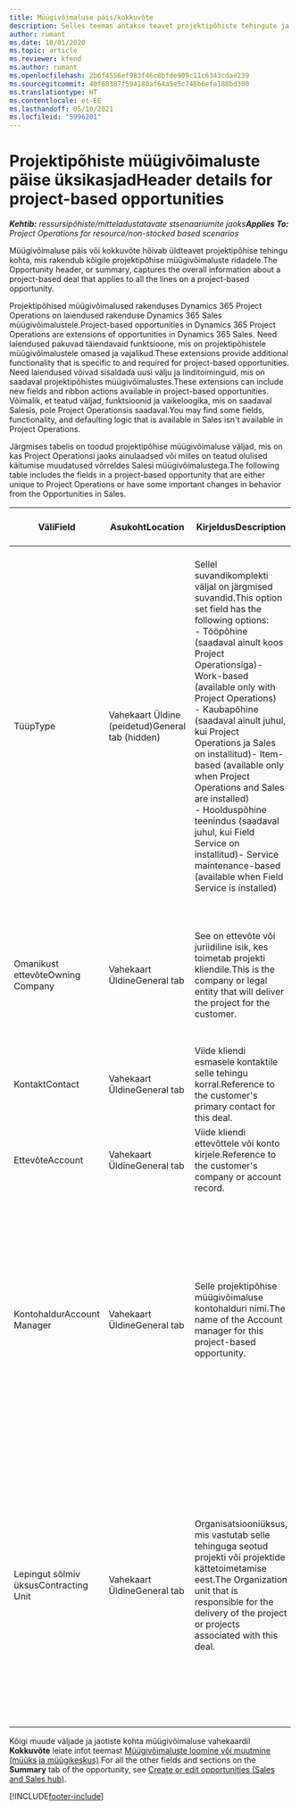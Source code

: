 ```yaml
---
title: Müügivõimaluse päis/kokkuvõte
description: Selles teemas antakse teavet projektipõhiste tehingute ja projektipõhiste müügivõimaluste ridade kohta.
author: rumant
ms.date: 10/01/2020
ms.topic: article
ms.reviewer: kfend
ms.author: rumant
ms.openlocfilehash: 2b6f4556ef983f46c8bfde909c11c6343cdae239
ms.sourcegitcommit: 40f68387f594180af64a5e5c748b6efa188bd300
ms.translationtype: HT
ms.contentlocale: et-EE
ms.lasthandoff: 05/10/2021
ms.locfileid: "5996201"
---
```

# <a name="header-details-for-project-based-opportunities"></a><span data-ttu-id="c614b-103">Projektipõhiste müügivõimaluste päise üksikasjad</span><span class="sxs-lookup"><span data-stu-id="c614b-103">Header details for project-based opportunities</span></span>

<span data-ttu-id="c614b-104">_**Kehtib:** ressursipõhiste/mitteladustatavate stsenaariumite jaoks_</span><span class="sxs-lookup"><span data-stu-id="c614b-104">_**Applies To:** Project Operations for resource/non-stocked based scenarios_</span></span>


<span data-ttu-id="c614b-105">Müügivõimaluse päis või kokkuvõte hõivab üldteavet projektipõhise tehingu kohta, mis rakendub kõigile projektipõhise müügivõimaluste ridadele.</span><span class="sxs-lookup"><span data-stu-id="c614b-105">The Opportunity header, or summary, captures the overall information about a project-based deal that applies to all the lines on a project-based opportunity.</span></span>

<span data-ttu-id="c614b-106">Projektipõhised müügivõimalused rakenduses Dynamics 365 Project Operations on laiendused rakenduse Dynamics 365 Sales müügivõimalustele.</span><span class="sxs-lookup"><span data-stu-id="c614b-106">Project-based opportunities in Dynamics 365 Project Operations are extensions of opportunities in Dynamics 365 Sales.</span></span> <span data-ttu-id="c614b-107">Need laiendused pakuvad täiendavaid funktsioone, mis on projektipõhistele müügivõimalustele omased ja vajalikud.</span><span class="sxs-lookup"><span data-stu-id="c614b-107">These extensions provide additional functionality that is specific to and required for project-based opportunities.</span></span> <span data-ttu-id="c614b-108">Need laiendused võivad sisaldada uusi välju ja linditoiminguid, mis on saadaval projektipõhistes müügivõimalustes.</span><span class="sxs-lookup"><span data-stu-id="c614b-108">These extensions can include new fields and ribbon actions available in project-based opportunities.</span></span> <span data-ttu-id="c614b-109">Võimalik, et teatud väljad, funktsioonid ja vaikeloogika, mis on saadaval Salesis, pole Project Operationsis saadaval.</span><span class="sxs-lookup"><span data-stu-id="c614b-109">You may find some fields, functionality, and defaulting logic that is available in Sales isn't available in Project Operations.</span></span>

<span data-ttu-id="c614b-110">Järgmises tabelis on toodud projektipõhise müügivõimaluse väljad, mis on kas Project Operationsi jaoks ainulaadsed või milles on teatud olulised käitumise muudatused võrreldes Salesi müügivõimalustega.</span><span class="sxs-lookup"><span data-stu-id="c614b-110">The following table includes the fields in a project-based opportunity that are either unique to Project Operations or have some important changes in behavior from the Opportunities in Sales.</span></span>

| <span data-ttu-id="c614b-111">**Väli**</span><span class="sxs-lookup"><span data-stu-id="c614b-111">**Field**</span></span> | <span data-ttu-id="c614b-112">**Asukoht**</span><span class="sxs-lookup"><span data-stu-id="c614b-112">**Location**</span></span> | <span data-ttu-id="c614b-113">**Kirjeldus**</span><span class="sxs-lookup"><span data-stu-id="c614b-113">**Description**</span></span> | <span data-ttu-id="c614b-114">**Allavoolu mõjud**</span><span class="sxs-lookup"><span data-stu-id="c614b-114">**Downstream impact**</span></span> |
| --- | --- | --- | --- |
| <span data-ttu-id="c614b-115">Tüüp</span><span class="sxs-lookup"><span data-stu-id="c614b-115">Type</span></span> | <span data-ttu-id="c614b-116">Vahekaart Üldine (peidetud)</span><span class="sxs-lookup"><span data-stu-id="c614b-116">General tab (hidden)</span></span> | <span data-ttu-id="c614b-117">Sellel suvandikomplekti väljal on järgmised suvandid.</span><span class="sxs-lookup"><span data-stu-id="c614b-117">This option set field has the following options:</span></span></br><span data-ttu-id="c614b-118">- Tööpõhine (saadaval ainult koos Project Operationsiga)</span><span class="sxs-lookup"><span data-stu-id="c614b-118">- Work-based (available only with Project Operations)</span></span></br><span data-ttu-id="c614b-119">- Kaubapõhine (saadaval ainult juhul, kui Project Operations ja Sales on installitud)</span><span class="sxs-lookup"><span data-stu-id="c614b-119">- Item-based (available only when Project Operations and Sales are installed)</span></span></br><span data-ttu-id="c614b-120">- Hoolduspõhine teenindus (saadaval juhul, kui Field Service on installitud)</span><span class="sxs-lookup"><span data-stu-id="c614b-120">- Service maintenance-based (available when Field Service is installed)</span></span> | <span data-ttu-id="c614b-121">Kui kasutate rakendust Project Operations, seatakse selle välja väärtuseks automaatselt **Tööpõhine**, mistõttu klassifitseerub müügivõimalus projektipõhisena.</span><span class="sxs-lookup"><span data-stu-id="c614b-121">When you use Project Operations, this field value is automatically set to **Work-based** which classifies the Opportunity as project-based.</span></span> <span data-ttu-id="c614b-122">Müügivõimalus peaks olema projektipõhine, et lubada kõik projektiga seotud laiendused ja funktsioonid selle tehingu allavoolu müügiprotsesside jaoks.</span><span class="sxs-lookup"><span data-stu-id="c614b-122">An Opportunity should be project-based to enable all project-specific extensions and functionality in the downstream sales process for this deal.</span></span> |
| <span data-ttu-id="c614b-123">Omanikust ettevõte</span><span class="sxs-lookup"><span data-stu-id="c614b-123">Owning Company</span></span> | <span data-ttu-id="c614b-124">Vahekaart Üldine</span><span class="sxs-lookup"><span data-stu-id="c614b-124">General tab</span></span> | <span data-ttu-id="c614b-125">See on ettevõte või juriidiline isik, kes toimetab projekti kliendile.</span><span class="sxs-lookup"><span data-stu-id="c614b-125">This is the company or legal entity that will deliver the project for the customer.</span></span> | <span data-ttu-id="c614b-126">Selle välja teave kopeeritakse selle müügivõimaluse põhjal loodud projekti hinnapakkumise vastavale väljale.</span><span class="sxs-lookup"><span data-stu-id="c614b-126">This field information will be copied to the corresponding field on the Project quote that is created from this Opportunity.</span></span> |
| <span data-ttu-id="c614b-127">Kontakt</span><span class="sxs-lookup"><span data-stu-id="c614b-127">Contact</span></span> | <span data-ttu-id="c614b-128">Vahekaart Üldine</span><span class="sxs-lookup"><span data-stu-id="c614b-128">General tab</span></span> | <span data-ttu-id="c614b-129">Viide kliendi esmasele kontaktile selle tehingu korral.</span><span class="sxs-lookup"><span data-stu-id="c614b-129">Reference to the customer's primary contact for this deal.</span></span> | |
| <span data-ttu-id="c614b-130">Ettevõte</span><span class="sxs-lookup"><span data-stu-id="c614b-130">Account</span></span> | <span data-ttu-id="c614b-131">Vahekaart Üldine</span><span class="sxs-lookup"><span data-stu-id="c614b-131">General tab</span></span> | <span data-ttu-id="c614b-132">Viide kliendi ettevõttele või konto kirjele.</span><span class="sxs-lookup"><span data-stu-id="c614b-132">Reference to the customer's company or account record.</span></span> | |
| <span data-ttu-id="c614b-133">Kontohaldur</span><span class="sxs-lookup"><span data-stu-id="c614b-133">Account Manager</span></span> | <span data-ttu-id="c614b-134">Vahekaart Üldine</span><span class="sxs-lookup"><span data-stu-id="c614b-134">General tab</span></span> | <span data-ttu-id="c614b-135">Selle projektipõhise müügivõimaluse kontohalduri nimi.</span><span class="sxs-lookup"><span data-stu-id="c614b-135">The name of the Account manager for this project-based opportunity.</span></span> | <span data-ttu-id="c614b-136">Kontohaldur vastutab kuni selle projekti lõpuleviimiseni kliendisuhete haldamise eest.</span><span class="sxs-lookup"><span data-stu-id="c614b-136">The Account manager is responsible for managing the relationship with the customer through the completion of this project.</span></span> <span data-ttu-id="c614b-137">Vastavalt kontohalduriga seotud broneeritud ressursi kirjele on lepingut sõlmiv üksus vaikeväärtusega.</span><span class="sxs-lookup"><span data-stu-id="c614b-137">Based on the bookable resource record tied to the Account manager, the contracting unit is defaulted.</span></span> |
| <span data-ttu-id="c614b-138">Lepingut sõlmiv üksus</span><span class="sxs-lookup"><span data-stu-id="c614b-138">Contracting Unit</span></span> | <span data-ttu-id="c614b-139">Vahekaart Üldine</span><span class="sxs-lookup"><span data-stu-id="c614b-139">General tab</span></span> | <span data-ttu-id="c614b-140">Organisatsiooniüksus, mis vastutab selle tehinguga seotud projekti või projektide kättetoimetamise eest.</span><span class="sxs-lookup"><span data-stu-id="c614b-140">The Organization unit that is responsible for the delivery of the project or projects associated with this deal.</span></span> | <span data-ttu-id="c614b-141">Lepingut sõlmiv üksus on ettevõtte see allüksus, kes pärast tehingu sulgemist projekti(d) teostab.</span><span class="sxs-lookup"><span data-stu-id="c614b-141">The contracting unit is the division of the company that will complete the project(s) after the deal is closed.</span></span> <span data-ttu-id="c614b-142">Igal lepingut sõlmival üksusel on valuuta ja seda valuutat kasutatakse prognoositavate ja tegelike projekti käigus tekkinud kulude aruandluseks.</span><span class="sxs-lookup"><span data-stu-id="c614b-142">Every contracting unit has a currency, and this currency is used to report estimated and actual costs incurred during the project.</span></span> |

<span data-ttu-id="c614b-143">Kõigi muude väljade ja jaotiste kohta müügivõimaluse vahekaardil **Kokkuvõte** leiate infot teemast [Müügivõimaluste loomine või muutmine (müüks ja müügikeskus)](/dynamics365/sales-enterprise/create-edit-opportunity-sales).</span><span class="sxs-lookup"><span data-stu-id="c614b-143">For all the other fields and sections on the **Summary** tab of the opportunity, see [Create or edit opportunities (Sales and Sales hub)](/dynamics365/sales-enterprise/create-edit-opportunity-sales).</span></span>


[!INCLUDE[footer-include](../includes/footer-banner.md)]
